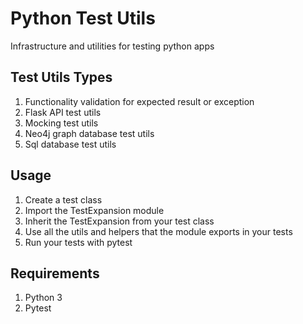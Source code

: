 # Python Test Utils
Infrastructure and utilities for testing python apps

## Test Utils Types
1. Functionality validation for expected result or exception
2. Flask API test utils
3. Mocking test utils 
4. Neo4j graph database test utils
5. Sql database test utils

## Usage
1. Create a test class
2. Import the TestExpansion module 
3. Inherit the TestExpansion from your test class
4. Use all the utils and helpers that the module exports in your tests
5. Run your tests with pytest

## Requirements
1. Python 3
2. Pytest